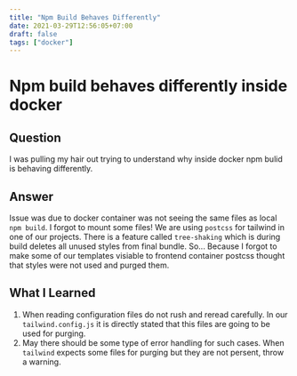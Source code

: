 ```yaml
---
title: "Npm Build Behaves Differently"
date: 2021-03-29T12:56:05+07:00
draft: false
tags: ["docker"]
---
```


# Npm build behaves differently inside docker

## Question

I was pulling my hair out trying to understand why inside docker npm bulid is behaving differently.

## Answer

Issue was due to docker container was not seeing the same files as local `npm build`. I forgot to mount some files! We are using `postcss` for tailwind in one of our projects. There is a feature called `tree-shaking` which is during build deletes all unused styles from final bundle. So... Because I forgot to make some of our templates visiable to frontend container postcss thought that styles were not used and purged them.

## What I Learned

1. When reading configuration files do not rush and reread carefully. In our `tailwind.config.js` it is directly stated that this files are going to be used for purging.
1. May there should be some type of error handling for such cases. When `tailwind` expects some files for purging but they are not persent, throw a warning.
